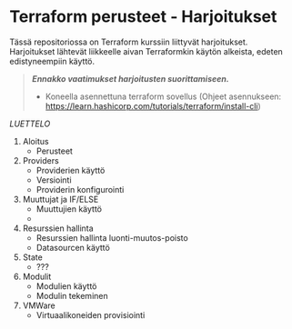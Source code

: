 # Terraform perusteet - Harjoitukset

Tässä repositoriossa on Terraform kurssiin liittyvät harjoitukset.  
Harjoitukset lähtevät liikkeelle aivan Terraformkin käytön alkeista,
edeten edistyneempiin käyttö.

> ***Ennakko vaatimukset harjoitusten suorittamiseen.***
> - Koneella asennettuna terraform sovellus (Ohjeet asennukseen: <https://learn.hashicorp.com/tutorials/terraform/install-cli>)


*LUETTELO*
1. Aloitus
    - Perusteet
2. Providers
    - Providerien käyttö
    - Versiointi
    - Providerin konfigurointi
3. Muuttujat ja IF/ELSE
    - Muuttujien käyttö
    - 
4. Resurssien hallinta
    - Resurssien hallinta luonti-muutos-poisto
    - Datasourcen käyttö
5. State
    - ???
5. Modulit
    - Modulien käyttö
    - Modulin tekeminen
6. VMWare
    - Virtuaalikoneiden provisiointi